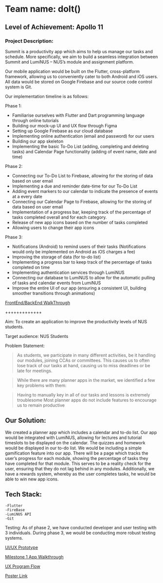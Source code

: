 # Team name: doIt()

## Level of Achievement: Apollo 11

### Project Description: 

Summit is a productivity app which aims to help us manage our tasks and schedule. More specifically, we aim to build a seamless integration between Summit and LumiNUS – NUS’s module and assignment platform.

Our mobile application would be built on the Flutter, cross-platform framework, allowing us to conveniently cater to both Android and iOS users. All data would be stored on Google Firebase and our source code control system is Git.

Our implementation timeline is as follows:

Phase 1: 
-	Familiarise ourselves with Flutter and Dart programming language through online tutorials
-	Building our mock-up UI and UX flow through Figma
-	Setting up Google Firebase as our cloud database
-	Implementing online authentication (email and password) for our users
-	Building our app skeleton 
-	Implementing the basic To-Do List (adding, completing and deleting tasks) and Calendar Page functionality (adding of event name, date and time)

Phase 2:
-	Connecting our To-Do List to Firebase, allowing for the storing of data based on user email 
-	Implementing a due and reminder date-time for our To-Do List
-	Adding event markers to our calendar to indicate the presence of events at a every date
-	Connecting our Calendar Page to Firebase, allowing for the storing of data based on user email 
-	Implementation of a progress bar, keeping track of the percentage of tasks completed overall and for each category.
-	Release of new app icons based on the number of tasks completed 
-	Allowing users to change their app icons


Phase 3:
-	Notifications (Android) to remind users of their tasks
(Notifications would only be implemented on Android as iOS charges a fee)
-	Improving the storage of data (for to-do list)
-	Implementing a progress bar to keep track of the percentage of tasks completed on time
-	Implementing authentication services through LumiNUS
-	Connecting our database to LumiNUS to allow for the automatic pulling of tasks and calendar events from LumiNUS
-	Improve the entire UI of our app (ensuring a consistent UI, building smoother transitions through animations)

[FrontEnd/BackEnd WalkThrough](https://drive.google.com/file/d/1ovEeuez4GGploSDG_n-z5kdTIl9vDXIl/view?usp=sharing)

+++++++++++++

Aim: To create an application to improve the productivity levels of NUS students.

Target audience: NUS Students

Problem Statement: 
>As students, we participate in many different activities, be it handling our modules, joining CCAs or committees. This causes us to often lose track of our tasks at hand, causing us to miss deadlines or be late for meetings. 

>While there are many planner apps in the market, we identified a few key problems with them:

>Having to manually key in all of our tasks and lessons is extremely troublesome
Most planner apps do not include features to encourage us to remain productive


## Our Solution: 

We created a planner app which includes a calendar and to-do list. Our app would be integrated with LumiNUS, allowing for lectures and tutorial timeslots to be displayed on the calendar. The quizzes and homework would be displayed in our to-do list. 
We would be including a simple gamification feature into our app. There will be a page which tracks the user’s progress for each module, showing the percentage of tasks they have completed for that module. This serves to be a reality check for the user, ensuring that they do not lag behind in any modules. 
Additionally, we have a rewards system, whereby as the user completes tasks, he would be able to win new app icons.

## Tech Stack:
    -Flutter
    -FireBase
    -LumiNUS API
    -Git

Testing:
As of phase 2, we have conducted developer and user testing with 3 individuals. During phase 3, we would be conducting more robust testing systems. 

[UI/UX Prototype](https://drive.google.com/file/d/1QaSjk1qGhQfM8YVW1si3e7FY4kyx8elP/view?usp=sharing)

[Milestone 1 App Walkthrough](https://youtu.be/Ih9LIYMVL5k)

[UX Program Flow](https://drive.google.com/file/d/17OUUayTRPn0P3Pa_KmxGoqzXls1L8SR3/view)

[Poster Link](https://docs.google.com/presentation/d/1n6n6FBOJjyZbyPo2389HsmWM8EyCu0vq77wNdqc_Vkw/edit?usp=sharing)

